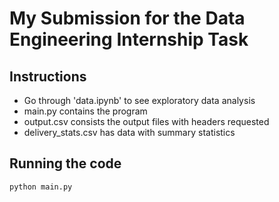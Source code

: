 # My Submission for the Data Engineering Internship Task

## Instructions

- Go through 'data.ipynb' to see exploratory data analysis
- main.py contains the program
- output.csv consists the output files with headers requested
- delivery_stats.csv has data with summary statistics

## Running the code

``` python main.py ```
